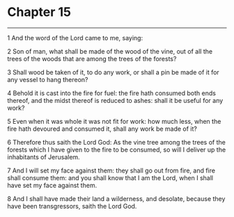 # Chapter 15

***

1 And the word of the Lord came to me, saying:

2 Son of man, what shall be made of the wood of the vine, out of all the trees of the woods that are among the trees of the forests?

3 Shall wood be taken of it, to do any work, or shall a pin be made of it for any vessel to hang thereon?

4 Behold it is cast into the fire for fuel: the fire hath consumed both ends thereof, and the midst thereof is reduced to ashes: shall it be useful for any work?

5 Even when it was whole it was not fit for work: how much less, when the fire hath devoured and consumed it, shall any work be made of it?

6 Therefore thus saith the Lord God: As the vine tree among the trees of the forests which I have given to the fire to be consumed, so will I deliver up the inhabitants of Jerusalem.

7 And I will set my face against them: they shall go out from fire, and fire shall consume them: and you shall know that I am the Lord, when I shall have set my face against them.

8 And I shall have made their land a wilderness, and desolate, because they have been transgressors, saith the Lord God.

